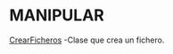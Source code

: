 # MANIPULAR

[CrearFicheros](https://github.com/Jorgechue10/AccesoDatos/blob/master/Unidad_01_Ficheros/P01_Manipular/CrearFicheros.java)
-Clase que crea un fichero.